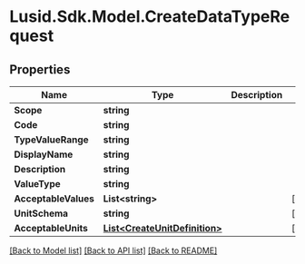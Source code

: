 
# Lusid.Sdk.Model.CreateDataTypeRequest

## Properties

Name | Type | Description | Notes
------------ | ------------- | ------------- | -------------
**Scope** | **string** |  | 
**Code** | **string** |  | 
**TypeValueRange** | **string** |  | 
**DisplayName** | **string** |  | 
**Description** | **string** |  | 
**ValueType** | **string** |  | 
**AcceptableValues** | **List&lt;string&gt;** |  | [optional] 
**UnitSchema** | **string** |  | [optional] 
**AcceptableUnits** | [**List&lt;CreateUnitDefinition&gt;**](CreateUnitDefinition.md) |  | [optional] 

[[Back to Model list]](../README.md#documentation-for-models)
[[Back to API list]](../README.md#documentation-for-api-endpoints)
[[Back to README]](../README.md)

